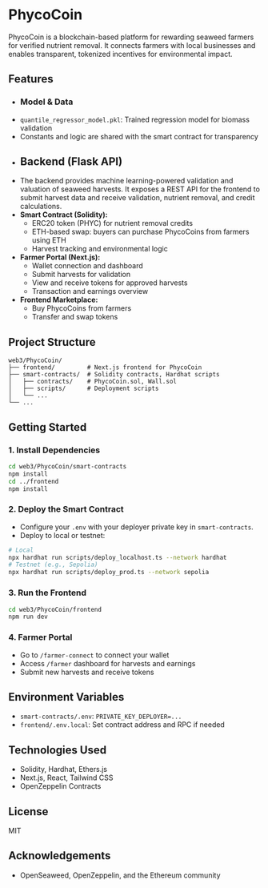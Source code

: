 # PhycoCoin

PhycoCoin is a blockchain-based platform for rewarding seaweed farmers for verified nutrient removal. It connects farmers with local businesses and enables transparent, tokenized incentives for environmental impact.

## Features

- ### Model & Data
- `quantile_regressor_model.pkl`: Trained regression model for biomass validation
- Constants and logic are shared with the smart contract for transparency
- ## Backend (Flask API)
- The backend provides machine learning-powered validation and valuation of seaweed harvests. It exposes a REST API for the frontend to submit harvest data and receive validation, nutrient removal, and credit calculations.
- **Smart Contract (Solidity):**
  - ERC20 token (PHYC) for nutrient removal credits
  - ETH-based swap: buyers can purchase PhycoCoins from farmers using ETH
  - Harvest tracking and environmental logic
- **Farmer Portal (Next.js):**
  - Wallet connection and dashboard
  - Submit harvests for validation
  - View and receive tokens for approved harvests
  - Transaction and earnings overview
- **Frontend Marketplace:**
  - Buy PhycoCoins from farmers
  - Transfer and swap tokens


## Project Structure

```
web3/PhycoCoin/
├── frontend/         # Next.js frontend for PhycoCoin
├── smart-contracts/  # Solidity contracts, Hardhat scripts
│   ├── contracts/    # PhycoCoin.sol, Wall.sol
│   ├── scripts/      # Deployment scripts
│   └── ...
└── ...
```

## Getting Started

### 1. Install Dependencies

```bash
cd web3/PhycoCoin/smart-contracts
npm install
cd ../frontend
npm install
```

### 2. Deploy the Smart Contract

- Configure your `.env` with your deployer private key in `smart-contracts`.
- Deploy to local or testnet:

```bash
# Local
npx hardhat run scripts/deploy_localhost.ts --network hardhat
# Testnet (e.g., Sepolia)
npx hardhat run scripts/deploy_prod.ts --network sepolia
```

### 3. Run the Frontend

```bash
cd web3/PhycoCoin/frontend
npm run dev
```

### 4. Farmer Portal

- Go to `/farmer-connect` to connect your wallet
- Access `/farmer` dashboard for harvests and earnings
- Submit new harvests and receive tokens

## Environment Variables

- `smart-contracts/.env`: `PRIVATE_KEY_DEPLOYER=...`
- `frontend/.env.local`: Set contract address and RPC if needed

## Technologies Used

- Solidity, Hardhat, Ethers.js
- Next.js, React, Tailwind CSS
- OpenZeppelin Contracts

## License

MIT

## Acknowledgements

- OpenSeaweed, OpenZeppelin, and the Ethereum community
